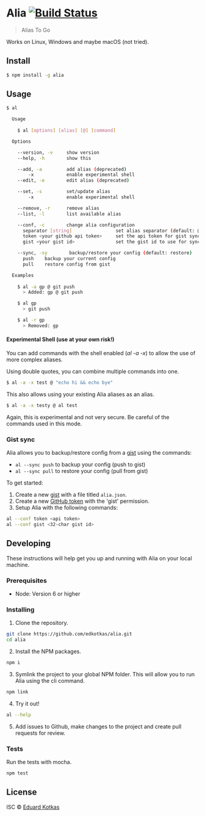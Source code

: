# Alia [![Build Status](https://travis-ci.org/edkotkas/alia.svg?branch=master)](https://travis-ci.org/edkotkas/alia)

> Alias To Go

Works on Linux, Windows and maybe macOS (not tried).

## Install

```bash
$ npm install -g alia
```

## Usage

```bash
$ al

  Usage
  
    $ al [options] [alias] [@] [command]

  Options

    --version, -v     show version
    --help, -h        show this

    --add, -a         add alias (deprecated)
        -x            enable experimental shell
    --edit, -e        edit alias (deprecated)

    --set, -s         set/update alias
        -x            enable experimental shell

    --remove, -r      remove alias
    --list, -l        list available alias

    --conf, -c        change alia configuration
      separator [string]                set alias separator (default: @)
      token <your github api token>     set the api token for gist sync
      gist <your gist id>               set the gist id to use for sync

    --sync, -sy        backup/restore your config (default: restore)
      push    backup your current config
      pull    restore config from gist

  Examples
  
    $ al -a gp @ git push
      > Added: gp @ git push

    $ al gp
      > git push

    $ al -r gp
      > Removed: gp
```

#### Experimental Shell (use at your own risk!)
You can add commands with the shell enabled (_al -a -x_) to allow the use of more complex aliases.

Using double quotes, you can combine multiple commands into one.
```bash
$ al -a -x test @ "echo hi && echo bye"
```

This also allows using your existing Alia aliases as an alias.
```bash
$ al -a -x testy @ al test
```

Again, this is experimental and not very secure. Be careful of the commands used in this mode.

### Gist sync

Alia allows you to backup/restore config from a [gist](http://gist.github.com) using the commands:

- `al --sync push` to backup your config (push to gist)
- `al --sync pull` to restore your config (pull from gist)

To get started:

1. Create a new [gist](http://gist.github.com) with a file titled `alia.json`.
2. Create a new [GitHub token](https://github.com/settings/tokens) with the 'gist' permission.
3. Setup Alia with the following commands:

```bash
al --conf token <api token>
al --conf gist <32-char gist id>
```

## Developing
These instructions will help get you up and running with Alia on your local machine.

### Prerequisites

- Node: Version 6 or higher

### Installing
1. Clone the repository.
```bash
git clone https://github.com/edkotkas/alia.git
cd alia
```

2. Install the NPM packages.
```bash
npm i
```

3. Symlink the project to your global NPM folder. This will allow you to run Alia using the cli command.
```bash
npm link
```
4. Try it out!
```bash
al --help
```

5. Add issues to Github, make changes to the project and create pull requests for review.

### Tests
Run the tests with mocha.
```bash
npm test
```

## License

ISC © [Eduard Kotkas](https://edkotkas.me)
